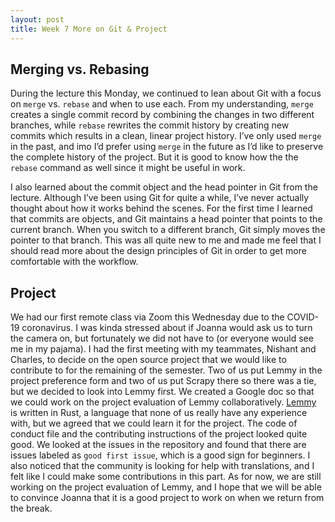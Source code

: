```yaml
---
layout: post
title: Week 7 More on Git & Project 
---
```


## Merging vs. Rebasing
During the lecture this Monday, we continued to lean about Git with a focus on `merge` vs. `rebase` and when to use each. From my understanding,  `merge` creates a single commit record by combining the changes in two different branches, while `rebase` rewrites the commit history by creating new commits which results in a clean, linear project history. I’ve only used `merge` in the past,  and imo I’d prefer using `merge` in the future as I’d like to preserve the complete history of the project. But it is good to know how the the `rebase` command as well since it might be useful in work. 

I also learned about the commit object and the head pointer in Git from the lecture. Although I’ve been using Git for quite a while, I’ve never actually thought about how it works behind the scenes. For the first time I learned that commits are objects,  and Git maintains a head pointer that points to the current branch. When you switch to a different branch, Git simply moves the pointer to that branch. This was all quite new to me and made me feel that I should read more about the design principles of Git in order to get more comfortable with the workflow. 

## Project
We had our first remote class via Zoom this Wednesday due to the COVID-19 coronavirus. I was kinda stressed about if Joanna would ask us to turn the camera on, but fortunately we did not have to (or everyone would see me in my pajama). I had the first meeting with my teammates, Nishant and Charles, to decide on the open source project that we would like to contribute to for the remaining of the semester. Two of us put Lemmy in the project preference form and two of us put Scrapy there so there was a tie, but we decided to look into Lemmy first. We created a Google doc so that we could work on the project evaluation of Lemmy collaboratively. [Lemmy](https://github.com/dessalines/lemmy)  is written in Rust, a language that none of us really have any experience with, but we agreed that we could learn it for the project. The code of conduct file and the contributing instructions of the project looked quite good. We looked at the issues in the repository and found that there are issues labeled as `good first issue`, which is a good sign for beginners. I also noticed that the community is looking for help with translations, and I felt like I could make some contributions in this part. As for now, we are still working on the project evaluation of Lemmy, and I hope that we will be able to convince Joanna that it is a good project to work on when we return from the break.   
